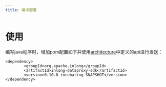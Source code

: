 ```yaml
---
title: 编译部署
---
```

# 使用

编写java程序时，增加pom配置如下并使用[architecture](architecture.md)中定义的api进行发送：

    <dependency>
            <groupId>org.apache.inlong</groupId>
            <artifactId>inlong-dataproxy-sdk</artifactId>
            <version>0.10.0-incubating-SNAPSHOT</version>
    </dependency>